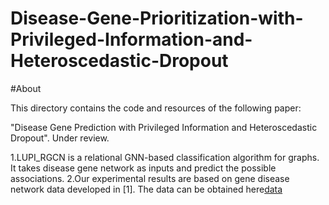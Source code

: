 # Disease-Gene-Prioritization-with-Privileged-Information-and-Heteroscedastic-Dropout

#About

This directory contains the code and resources of the following paper:

"Disease Gene Prediction with Privileged Information and Heteroscedastic Dropout". Under review.

1.LUPI_RGCN is a relational GNN-based classification algorithm for graphs. It takes disease gene network as inputs and predict the possible associations.
2.Our experimental results are based on gene disease network data developed in [1]. The data can be obtained here[data](https://drive.google.com/drive/folders/1y5ZSxHq6psjfVE2OreyjJQ7xsZlIq4kL?usp=sharing)

